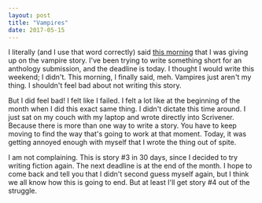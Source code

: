 ```yaml
---
layout: post
title: "Vampires"
date: 2017-05-15
---
```


I literally (and I use that word correctly) said <a href="https://www.youtube.com/watch?v=oOfVgOm-78c">this morning</a> that I was giving up on the vampire story. I've been trying to write something short for an anthology submission, and the deadline is today. I thought I would write this weekend; I didn't. This morning, I finally said, meh. Vampires just aren't my thing. I shouldn't feel bad about not writing this story.

But I did feel bad! I felt like I failed. I felt a lot like at the beginning of the month when I did this exact same thing. I didn't dictate this time around. I just sat on my couch with my laptop and wrote directly into Scrivener. Because there is more than one way to write a story. You have to keep moving to find the way that's going to work at that moment. Today, it was getting annoyed enough with myself that I wrote the thing out of spite.

I am not complaining. This is story #3 in 30 days, since I decided to try writing fiction again. The next deadline is at the end of the month. I hope to come back and tell you that I didn't second guess myself again, but I think we all know how this is going to end. But at least I'll get story #4 out of the struggle.
